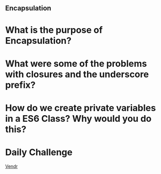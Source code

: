## Encapsulation

# What is the purpose of Encapsulation?

# What were some of the problems with closures and the underscore prefix?

# How do we create private variables in a ES6 Class? Why would you do this?

# Daily Challenge

[Vendr](https://derekshain.github.io/Vendr/)